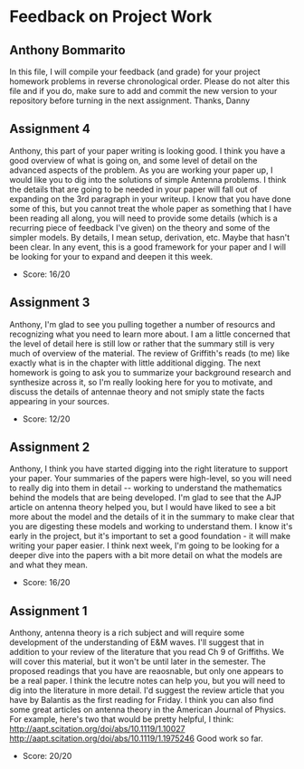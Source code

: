 # Feedback on Project Work
## Anthony Bommarito

In this file, I will compile your feedback (and grade) for your project homework problems in reverse chronological order. Please do not alter this file and if you do, make sure to add and commit the new version to your repository before turning in the next assignment. Thanks, Danny

## Assignment 4

Anthony, this part of your paper writing is looking good. I think you have a good overview of what is going on, and some level of detail on the advanced aspects of the problem. As you are working your paper up, I would like you to dig into the solutions of simple Antenna problems. I think the details that are going to be needed in your paper will fall out of expanding on the 3rd paragraph in your writeup. I know that you have done some of this, but you cannot treat the whole paper as something that I have been reading all along, you will need to provide some details (which is a recurring piece of feedback I've given) on the theory and some of the simpler models. By details, I mean setup, derivation, etc. Maybe that hasn't been clear. In any event, this is a good framework for your paper and I will be looking for your to expand and deepen it this week.

* Score: 16/20

## Assignment 3

Anthony, I'm glad to see you pulling together a number of resourcs and recognizing what you need to learn more about. I am a little concerned that the level of detail here is still low or rather that the summary still is very much of overview of the material. The review of Griffith's reads (to me) like exactly what is in the chapter with little additional digging. The next homework is going to ask you to summarize your background research and synthesize across it, so I'm really looking here for you to motivate, and discuss the details of antennae theory and not smiply state the facts appearing in your sources.

* Score: 12/20

## Assignment 2

Anthony, I think you have started digging into the right literature to support your paper. Your summaries of the papers were high-level, so you will need to really dig into them in detail -- working to understand the mathematics behind the models that are being developed. I'm glad to see that the AJP article on antenna theory helped you, but I would have liked to see a bit more about the model and the details of it in the summary to make clear that you are digesting these models and working to understand them. I know it's early in the project, but it's important to set a good foundation - it will make writing your paper easier. I think next week, I'm going to be looking for a deeper dive into the papers with a bit more detail on what the models are and what they mean.

* Score: 16/20


## Assignment 1

Anthony, antenna theory is a rich subject and will require some development of the understanding of E&M waves. I'll suggest that in addition to your review of the literature that you read Ch 9 of Griffiths. We will cover this material, but it won't be until later in the semester. The proposed readings that you have are reaosnable, but only one appears to be a real paper. I think the lecutre notes can help you, but you will need to dig into the literature in more detail. I'd suggest the review article that you have by Balantis as the first reading for Friday. I think you can also find some great articles on antenna theory in the American Journal of Physics. For example, here's two that would be pretty helpful, I think:
http://aapt.scitation.org/doi/abs/10.1119/1.10027
http://aapt.scitation.org/doi/abs/10.1119/1.1975246
Good work so far.

* Score: 20/20
